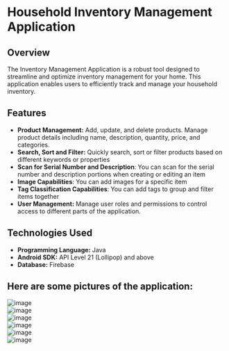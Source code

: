 # Household Inventory Management Application

## Overview

The Inventory Management Application is a robust tool designed to streamline and optimize inventory management for your home. 
This application enables users to efficiently track and manage your household inventory. 

## Features

- **Product Management:** Add, update, and delete products. Manage product details including name, description, quantity, price, and categories.
- **Search, Sort and Filter:** Quickly search, sort or filter products based on different keywords or properties
- **Scan for Serial Number and Description**: You can scan for the serial number and description portions when creating or editing an item
- **Image Capabilities**: You can add images for a specific item
- **Tag Classification Capabilities**: You can add tags to group and filter items together
- **User Management:** Manage user roles and permissions to control access to different parts of the application.

## Technologies Used

- **Programming Language:** Java
- **Android SDK:** API Level 21 (Lollipop) and above
- **Database:** Firebase

## Here are some pictures of the application:

![image](https://github.com/user-attachments/assets/c17c0c0a-4939-4f92-b15c-567634ae5efe)  
![image](https://github.com/user-attachments/assets/cdfacf43-e77b-40c9-a547-7d4ee2524f92)  
![image](https://github.com/user-attachments/assets/7b373a1b-ef45-40ee-8b0c-13c8b8d988a1)  
![image](https://github.com/user-attachments/assets/54ad4e93-ee8f-48c1-9059-44ba1f5eb24e)  
![image](https://github.com/user-attachments/assets/3ec8de5f-81c8-44fb-a0c8-03db6051a4c6)  
![image](https://github.com/user-attachments/assets/5983c6f8-af8c-4041-935d-4b25a8d4d877)  



